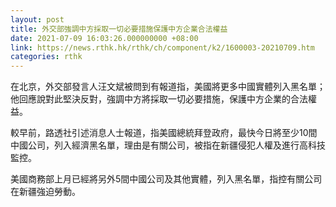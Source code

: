 ```yaml
---
layout: post
title: 外交部強調中方採取一切必要措施保護中方企業合法權益
date: 2021-07-09 16:03:26.000000000 +08:00
link: https://news.rthk.hk/rthk/ch/component/k2/1600003-20210709.htm
categories: rthk
---
```


在北京，外交部發言人汪文斌被問到有報道指，美國將更多中國實體列入黑名單；他回應說對此堅決反對，強調中方將採取一切必要措施，保護中方企業的合法權益。

較早前，路透社引述消息人士報道，指美國總統拜登政府，最快今日將至少10間中國公司，列入經濟黑名單，理由是有關公司，被指在新疆侵犯人權及進行高科技監控。

美國商務部上月已經將另外5間中國公司及其他實體，列入黑名單，指控有關公司在新疆強迫勞動。
